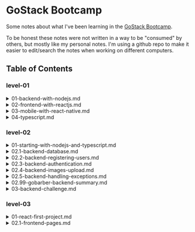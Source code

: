# GoStack Bootcamp

Some notes about what I've been learning in the [GoStack Bootcamp](https://rocketseat.com.br/gostack).

To be honest these notes were not written in a way to be "consumed" by others, but mostly like my personal notes. I'm using a github repo to make it easier to edit/search the notes when working on different computers.

## Table of Contents


### level-01
<details><summary>01-backend-with-nodejs.md</summary><br>

- [Back-end With NodeJS](level-01/01-backend-with-nodejs.md)
    - [Node.js](level-01/01-backend-with-nodejs.md#nodejs)
        - [frameworks](level-01/01-backend-with-nodejs.md#frameworks)
    - [REST APIs](level-01/01-backend-with-nodejs.md#rest-apis)
    - [basic structure of a HTTP request](level-01/01-backend-with-nodejs.md#basic-structure-of-a-http-request)
        - [HTTP Codes](level-01/01-backend-with-nodejs.md#http-codes)
    - [ExpressJS](level-01/01-backend-with-nodejs.md#expressjs)
        - [getting HTTP data from `request`](level-01/01-backend-with-nodejs.md#getting-http-data-from-request)
            - [route parameter](level-01/01-backend-with-nodejs.md#route-parameter)
            - [query params](level-01/01-backend-with-nodejs.md#query-params)
            - [body properties](level-01/01-backend-with-nodejs.md#body-properties)
    - [nodemon](level-01/01-backend-with-nodejs.md#nodemon)
    - [CRUD](level-01/01-backend-with-nodejs.md#crud)
    - [middleware](level-01/01-backend-with-nodejs.md#middleware)
    - [CORS](level-01/01-backend-with-nodejs.md#cors)

</details>


<details><summary>02-frontend-with-reactjs.md</summary><br>

- [Front-end With ReactJS](level-01/02-frontend-with-reactjs.md)
    - [Concepts](level-01/02-frontend-with-reactjs.md#concepts)
        - [Declarative vs Imperative programming](level-01/02-frontend-with-reactjs.md#declarative-vs-imperative-programming)
        - [babel / webpack](level-01/02-frontend-with-reactjs.md#babel--webpack)
    - [Starting A React Project From Scratch](level-01/02-frontend-with-reactjs.md#starting-a-react-project-from-scratch)
        - [Configuring babel](level-01/02-frontend-with-reactjs.md#configuring-babel)
        - [Configuring webpack](level-01/02-frontend-with-reactjs.md#configuring-webpack)
        - [Source files](level-01/02-frontend-with-reactjs.md#source-files)
    - [Properties](level-01/02-frontend-with-reactjs.md#properties)
    - [State and Immutability](level-01/02-frontend-with-reactjs.md#state-and-immutability)
    - [Importing CSS and Images](level-01/02-frontend-with-reactjs.md#importing-css-and-images)
    - [`useEffect()`](level-01/02-frontend-with-reactjs.md#useeffect)

</details>


<details><summary>03-mobile-with-react-native.md</summary><br>

- [Mobile With Reach Native](level-01/03-mobile-with-react-native.md)
    - [Concepts](level-01/03-mobile-with-react-native.md#concepts)
        - [Syntax](level-01/03-mobile-with-react-native.md#syntax)
        - [Expo](level-01/03-mobile-with-react-native.md#expo)
    - [React Native Development Environment](level-01/03-mobile-with-react-native.md#react-native-development-environment)
    - [Starting a New Project](level-01/03-mobile-with-react-native.md#starting-a-new-project)
    - [Snippets](level-01/03-mobile-with-react-native.md#snippets)
        - [Hello World](level-01/03-mobile-with-react-native.md#hello-world)
        - [Example of `FlatList`](level-01/03-mobile-with-react-native.md#example-of-flatlist)

</details>


<details><summary>04-typescript.md</summary><br>

- [TypeScript](level-01/04-typescript.md)
    - [Why TypeScript?](level-01/04-typescript.md#why-typescript)
    - [Starting a TypeScript project](level-01/04-typescript.md#starting-a-typescript-project)
    - [Interface Examples](level-01/04-typescript.md#interface-examples)

</details>



### level-02
<details><summary>01-starting-with-nodejs-and-typescript.md</summary><br>

- [Starting With NodeJS and TypeScript](level-02/01-starting-with-nodejs-and-typescript.md)
    - [GoBarber layout](level-02/01-starting-with-nodejs-and-typescript.md#gobarber-layout)
    - [Project Structure](level-02/01-starting-with-nodejs-and-typescript.md#project-structure)
    - [EditorConfig, ESLint and Prettier](level-02/01-starting-with-nodejs-and-typescript.md#editorconfig-eslint-and-prettier)
        - [EditorConfig](level-02/01-starting-with-nodejs-and-typescript.md#editorconfig)
        - [ESLint](level-02/01-starting-with-nodejs-and-typescript.md#eslint)
            - [Node](level-02/01-starting-with-nodejs-and-typescript.md#node)
            - [ReactJS](level-02/01-starting-with-nodejs-and-typescript.md#reactjs)
            - [React Native](level-02/01-starting-with-nodejs-and-typescript.md#react-native)
        - [Prettier](level-02/01-starting-with-nodejs-and-typescript.md#prettier)
            - [Solving conflicts between ESLint and Prettier.](level-02/01-starting-with-nodejs-and-typescript.md#solving-conflicts-between-eslint-and-prettier)
    - [Debugging in VS Code](level-02/01-starting-with-nodejs-and-typescript.md#debugging-in-vs-code)
    - [Appointments](level-02/01-starting-with-nodejs-and-typescript.md#appointments)
    - [Validating Dates](level-02/01-starting-with-nodejs-and-typescript.md#validating-dates)
    - [Appointment Model](level-02/01-starting-with-nodejs-and-typescript.md#appointment-model)
    - [Creating Repositories](level-02/01-starting-with-nodejs-and-typescript.md#creating-repositories)
    - [Listing Appointments](level-02/01-starting-with-nodejs-and-typescript.md#listing-appointments)
    - [Working With Data - Data Transfer Object](level-02/01-starting-with-nodejs-and-typescript.md#working-with-data---data-transfer-object)
    - [The Services Pattern & SOLID](level-02/01-starting-with-nodejs-and-typescript.md#the-services-pattern--solid)
    - [Summary](level-02/01-starting-with-nodejs-and-typescript.md#summary)
    - [My GoBarber codebase up to this point](level-02/01-starting-with-nodejs-and-typescript.md#my-gobarber-codebase-up-to-this-point)
    - [Challenge 5](level-02/01-starting-with-nodejs-and-typescript.md#challenge-5)

</details>


<details><summary>02.1-backend-database.md</summary><br>

- [Backend - Database](level-02/02.1-backend-database.md)
    - [DataBase Abstractions](level-02/02.1-backend-database.md#database-abstractions)
    - [docker](level-02/02.1-backend-database.md#docker)
        - [concepts: ](level-02/02.1-backend-database.md#concepts-)
    - [Creating a PostgreSQL Container](level-02/02.1-backend-database.md#creating-a-postgresql-container)
        - [DB Clients](level-02/02.1-backend-database.md#db-clients)
    - [Configuring TypeORM](level-02/02.1-backend-database.md#configuring-typeorm)
    - [Creating the Appointments Table](level-02/02.1-backend-database.md#creating-the-appointments-table)
    - [Creating the Appointment Model](level-02/02.1-backend-database.md#creating-the-appointment-model)
    - [TypeORM Repositories](level-02/02.1-backend-database.md#typeorm-repositories)
    - [Summary](level-02/02.1-backend-database.md#summary)
    - [My GoBarber codebase up to this point](level-02/02.1-backend-database.md#my-gobarber-codebase-up-to-this-point)

</details>


<details><summary>02.2-backend-registering-users.md</summary><br>

- [Backend - Registering Users](level-02/02.2-backend-registering-users.md)
    - [User's Model and Migration](level-02/02.2-backend-registering-users.md#users-model-and-migration)
    - [Relations in the Models](level-02/02.2-backend-registering-users.md#relations-in-the-models)
    - [Route to Create Users](level-02/02.2-backend-registering-users.md#route-to-create-users)
    - [Encrypting the Password](level-02/02.2-backend-registering-users.md#encrypting-the-password)
    - [Summary](level-02/02.2-backend-registering-users.md#summary)
    - [Need More Understanding](level-02/02.2-backend-registering-users.md#need-more-understanding)
    - [My GoBarber codebase up to this point](level-02/02.2-backend-registering-users.md#my-gobarber-codebase-up-to-this-point)

</details>


<details><summary>02.3-backend-authentication.md</summary><br>

- [Backend - Authentication](level-02/02.3-backend-authentication.md)
    - [JWT Concepts](level-02/02.3-backend-authentication.md#jwt-concepts)
    - [Validating Credentials](level-02/02.3-backend-authentication.md#validating-credentials)
    - [Generating a Token](level-02/02.3-backend-authentication.md#generating-a-token)
    - [Authenticated Routes / Authentication Middleware](level-02/02.3-backend-authentication.md#authenticated-routes--authentication-middleware)
    - [Summary](level-02/02.3-backend-authentication.md#summary)
    - [My GoBarber codebase up to this point](level-02/02.3-backend-authentication.md#my-gobarber-codebase-up-to-this-point)

</details>


<details><summary>02.4-backend-images-upload.md</summary><br>

- [Backend - Images Upload](level-02/02.4-backend-images-upload.md)
    - [File Upload](level-02/02.4-backend-images-upload.md#file-upload)
        - [Handling Uploads](level-02/02.4-backend-images-upload.md#handling-uploads)
        - [Create the `avatar` field for Users](level-02/02.4-backend-images-upload.md#create-the-avatar-field-for-users)
    - [Updating the Avatar](level-02/02.4-backend-images-upload.md#updating-the-avatar)
    - [Serving Static Files](level-02/02.4-backend-images-upload.md#serving-static-files)
    - [Summary](level-02/02.4-backend-images-upload.md#summary)
    - [My GoBarber codebase up to this point](level-02/02.4-backend-images-upload.md#my-gobarber-codebase-up-to-this-point)

</details>


<details><summary>02.5-backend-handling-exceptions.md</summary><br>

- [Backend - Handling Exceptions](level-02/02.5-backend-handling-exceptions.md)
    - [Creating the AppError Class](level-02/02.5-backend-handling-exceptions.md#creating-the-apperror-class)
    - [Dealing with Errors](level-02/02.5-backend-handling-exceptions.md#dealing-with-errors)
    - [Summary](level-02/02.5-backend-handling-exceptions.md#summary)
    - [My GoBarber codebase up to this point](level-02/02.5-backend-handling-exceptions.md#my-gobarber-codebase-up-to-this-point)

</details>


<details><summary>02.99-gobarber-backend-summary.md</summary><br>

- [GoBarber Backend Summary](level-02/02.99-gobarber-backend-summary.md)
    - [Development Environment](level-02/02.99-gobarber-backend-summary.md#development-environment)
    - [GitHub Repository](level-02/02.99-gobarber-backend-summary.md#github-repository)
    - [Kickstarting the Code](level-02/02.99-gobarber-backend-summary.md#kickstarting-the-code)
        - [EditorConfig](level-02/02.99-gobarber-backend-summary.md#editorconfig)
        - [ESLint](level-02/02.99-gobarber-backend-summary.md#eslint)
            - [Node](level-02/02.99-gobarber-backend-summary.md#node)
        - [Prettier](level-02/02.99-gobarber-backend-summary.md#prettier)
            - [Solving conflicts between ESLint and Prettier.](level-02/02.99-gobarber-backend-summary.md#solving-conflicts-between-eslint-and-prettier)
    - [Debugging in VS Code](level-02/02.99-gobarber-backend-summary.md#debugging-in-vs-code)
    - [Docker & Data Base](level-02/02.99-gobarber-backend-summary.md#docker--data-base)
    - [TypeORM](level-02/02.99-gobarber-backend-summary.md#typeorm)
    - [Users](level-02/02.99-gobarber-backend-summary.md#users)
        - [API Endpoints](level-02/02.99-gobarber-backend-summary.md#api-endpoints)
        - [Registering Users](level-02/02.99-gobarber-backend-summary.md#registering-users)
        - [Handling Errors](level-02/02.99-gobarber-backend-summary.md#handling-errors)
        - [Password Encryption](level-02/02.99-gobarber-backend-summary.md#password-encryption)
        - [Authentication](level-02/02.99-gobarber-backend-summary.md#authentication)
            - [Requesting a Token](level-02/02.99-gobarber-backend-summary.md#requesting-a-token)
            - [Authentication Middleware](level-02/02.99-gobarber-backend-summary.md#authentication-middleware)
    - [Updating The Avatar](level-02/02.99-gobarber-backend-summary.md#updating-the-avatar)
        - [Upload The File](level-02/02.99-gobarber-backend-summary.md#upload-the-file)
        - [Updating the `avatar` field](level-02/02.99-gobarber-backend-summary.md#updating-the-avatar-field)
    - [Appointments](level-02/02.99-gobarber-backend-summary.md#appointments)
        - [Appointments Table](level-02/02.99-gobarber-backend-summary.md#appointments-table)
        - [Appointments Model](level-02/02.99-gobarber-backend-summary.md#appointments-model)
        - [Appointments Repository](level-02/02.99-gobarber-backend-summary.md#appointments-repository)
        - [CreateAppointmentService](level-02/02.99-gobarber-backend-summary.md#createappointmentservice)

</details>


<details><summary>03-backend-challenge.md</summary><br>

- [Challenge 6](level-02/03-backend-challenge.md)
    - [Random Notes](level-02/03-backend-challenge.md#random-notes)

</details>



### level-03
<details><summary>01-react-first-project.md</summary><br>

- [React - First Project](level-03/01-react-first-project.md)
    - [Starting the Project](level-03/01-react-first-project.md#starting-the-project)
    - [Editor Config](level-03/01-react-first-project.md#editor-config)
    - [ESLint](level-03/01-react-first-project.md#eslint)
        - [Prettier](level-03/01-react-first-project.md#prettier)
            - [Solving conflicts between ESLint and Prettier.](level-03/01-react-first-project.md#solving-conflicts-between-eslint-and-prettier)
    - [Creating Routes](level-03/01-react-first-project.md#creating-routes)
    - [Using Styled Components](level-03/01-react-first-project.md#using-styled-components)
    - [Styling the Dashboard](level-03/01-react-first-project.md#styling-the-dashboard)
    - [Connecting the API](level-03/01-react-first-project.md#connecting-the-api)
    - [Handling Errors](level-03/01-react-first-project.md#handling-errors)
    - [Saving Data in the localStorage](level-03/01-react-first-project.md#saving-data-in-the-localstorage)
    - [Browsing Between Routes](level-03/01-react-first-project.md#browsing-between-routes)
    - [Styling Details](level-03/01-react-first-project.md#styling-details)
    - [Listing Issues](level-03/01-react-first-project.md#listing-issues)

</details>


<details><summary>02.1-frontend-pages.md</summary><br>

- [React - Pages Structure](level-03/02.1-frontend-pages.md)
    - [Starting the Project](level-03/02.1-frontend-pages.md#starting-the-project)
        - [Editor Config](level-03/02.1-frontend-pages.md#editor-config)
        - [ESLint](level-03/02.1-frontend-pages.md#eslint)
        - [Prettier](level-03/02.1-frontend-pages.md#prettier)
        - [`.eslintrc.json`](level-03/02.1-frontend-pages.md#eslintrcjson)
        - [Solving conflicts between ESLint and Prettier.](level-03/02.1-frontend-pages.md#solving-conflicts-between-eslint-and-prettier)
    - [Global Styles](level-03/02.1-frontend-pages.md#global-styles)
    - [Login Page](level-03/02.1-frontend-pages.md#login-page)
    - [Isolating Components](level-03/02.1-frontend-pages.md#isolating-components)
    - [Sign Up Page](level-03/02.1-frontend-pages.md#sign-up-page)
    - [Using Unform](level-03/02.1-frontend-pages.md#using-unform)
    - [Input Usability](level-03/02.1-frontend-pages.md#input-usability)
    - [Validating Input](level-03/02.1-frontend-pages.md#validating-input)
    - [Showing the Validation Errors](level-03/02.1-frontend-pages.md#showing-the-validation-errors)
    - [Creating Errors' Tooltips](level-03/02.1-frontend-pages.md#creating-errors-tooltips)
    - [Validating Login](level-03/02.1-frontend-pages.md#validating-login)

</details>


